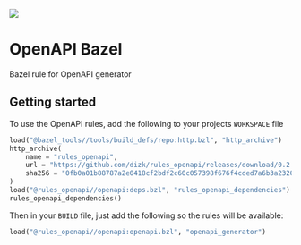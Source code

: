 ![](https://github.com/dizk/rules_openapi/workflows/main/badge.svg)

# OpenAPI Bazel

Bazel rule for OpenAPI generator

## Getting started

To use the OpenAPI rules, add the following to your projects `WORKSPACE` file

```python
load("@bazel_tools//tools/build_defs/repo:http.bzl", "http_archive")
http_archive(
    name = "rules_openapi",
    url = "https://github.com/dizk/rules_openapi/releases/download/0.2.0/rules_openapi-0.2.0.tar.gz",
    sha256 = "0fb0a01b88787a2e0418cf2bdf2c60c057398f676f4cded7a6b3a2320fdbe7ba",
)
load("@rules_openapi//openapi:deps.bzl", "rules_openapi_dependencies")
rules_openapi_dependencies()
```

Then in your `BUILD` file, just add the following so the rules will be available:

```python
load("@rules_openapi//openapi:openapi.bzl", "openapi_generator")
```
